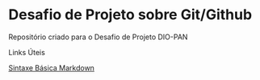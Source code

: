 # Desafio de Projeto sobre Git/Github

Repositório criado para o Desafio de Projeto DIO-PAN

Links Úteis

[Sintaxe Básica Markdown](https://www.markdownguide.org/basic-syntax/)

